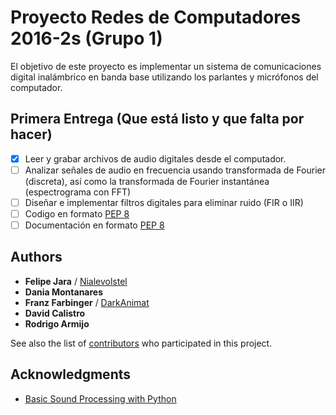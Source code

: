 # Proyecto Redes de Computadores 2016-2s (Grupo 1)
El objetivo de este proyecto es implementar un sistema de comunicaciones digital inalámbrico en banda base utilizando los parlantes y micrófonos del computador.

## Primera Entrega (Que está listo y que falta por hacer)
- [x] Leer y grabar archivos de audio digitales desde el computador. 
- [ ] Analizar   señales   de   audio   en   frecuencia   usando   transformada   de   Fourier   (discreta), así como la transformada de Fourier instantánea (espectrograma con FFT) 
- [ ] Diseñar e implementar filtros digitales para eliminar ruido (FIR o IIR) 
- [ ] Codigo en formato [PEP 8](https://www.python.org/dev/peps/pep-0008/) 
- [ ] Documentación en formato [PEP 8](https://www.python.org/dev/peps/pep-0008/)

## Authors

* **Felipe Jara** / [Nialevolstel](https://github.com/Nialevolstel)
* **Dania Montanares**
* **Franz Farbinger** / [DarkAnimat](https://github.com/DarkAnimat)
* **David Calistro**
* **Rodrigo Armijo**

See also the list of [contributors](https://github.com/redes-usach/redes-equipo-1/contributors) who participated in this project.

## Acknowledgments

* [Basic Sound Processing with Python](http://samcarcagno.altervista.org/blog/basic-sound-processing-python/?doing_wp_cron=1473971034.5504450798034667968750)
